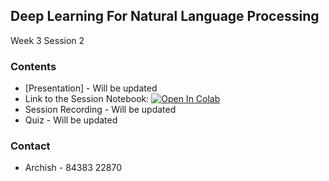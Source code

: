## Deep Learning For Natural Language Processing

Week 3 Session 2

### Contents

* [Presentation] - Will be updated
* Link to the Session Notebook: [![Open In Colab](https://colab.research.google.com/assets/colab-badge.svg)](https://colab.research.google.com/drive/16dxRgiBqEtJvE5EutovsoVRwzwYt_h1b?usp=sharing)
* Session Recording - Will be updated
* Quiz - Will be updated  

### Contact

* Archish - 84383 22870
